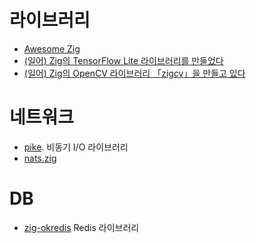 # 라이브러리
- [Awesome Zig](https://github.com/nrdmn/awesome-zig )  
- [(일어) Zig의 TensorFlow Lite 라이브러리를 만들었다](https://zenn.dev/mattn/articles/af64c6a3eefad0 )
- [(일어) Zig의 OpenCV 라이브러리 「zigcv」을 만들고 있다](https://zenn.dev/ryoppippi/articles/a368496c19a160 )

  
  
# 네트워크  
- [pike](https://github.com/lithdew/pike ). 비동기 I/O 라이브러리    
- [nats.zig](https://github.com/ianic/nats.zig )


# DB
- [zig-okredis](https://github.com/kristoff-it/zig-okredis )  Redis 라이브러리  